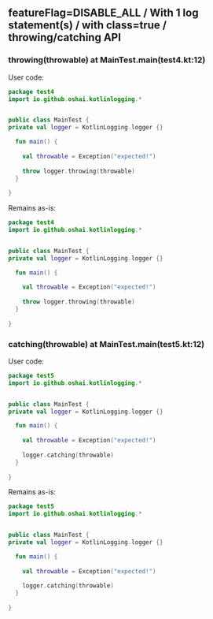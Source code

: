 ## featureFlag=DISABLE_ALL / With 1 log statement(s) / with class=true / throwing/catching API



###  throwing(throwable) at MainTest.main(test4.kt:12)

User code:
```kotlin
package test4
import io.github.oshai.kotlinlogging.*


public class MainTest {
private val logger = KotlinLogging.logger {}

  fun main() {
    
    val throwable = Exception("expected!")
    
    throw logger.throwing(throwable)
  }
  
}


```
  
Remains as-is:
```kotlin
package test4
import io.github.oshai.kotlinlogging.*


public class MainTest {
private val logger = KotlinLogging.logger {}

  fun main() {
    
    val throwable = Exception("expected!")
    
    throw logger.throwing(throwable)
  }
  
}


```

###  catching(throwable) at MainTest.main(test5.kt:12)

User code:
```kotlin
package test5
import io.github.oshai.kotlinlogging.*


public class MainTest {
private val logger = KotlinLogging.logger {}

  fun main() {
    
    val throwable = Exception("expected!")
    
    logger.catching(throwable)
  }
  
}


```
  
Remains as-is:
```kotlin
package test5
import io.github.oshai.kotlinlogging.*


public class MainTest {
private val logger = KotlinLogging.logger {}

  fun main() {
    
    val throwable = Exception("expected!")
    
    logger.catching(throwable)
  }
  
}


```
